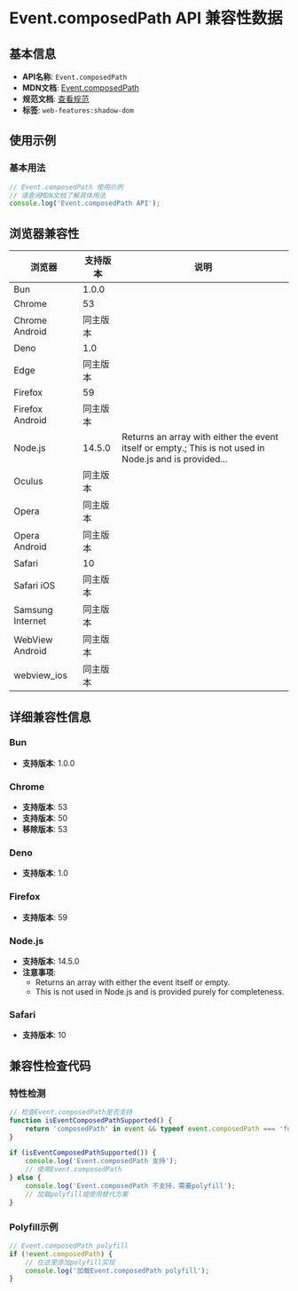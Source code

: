 # Event.composedPath API 兼容性数据

## 基本信息

- **API名称**: `Event.composedPath`
- **MDN文档**: [Event.composedPath](https://developer.mozilla.org/docs/Web/API/Event/composedPath)
- **规范文档**: [查看规范](https://dom.spec.whatwg.org/#ref-for-dom-event-composedpath①)
- **标签**: `web-features:shadow-dom`

## 使用示例

### 基本用法

```javascript
// Event.composedPath 使用示例
// 请查阅MDN文档了解具体用法
console.log('Event.composedPath API');
```

## 浏览器兼容性

| 浏览器 | 支持版本 | 说明 |
|--------|----------|------|
| Bun | 1.0.0 |  |
| Chrome | 53 |  |
| Chrome Android | 同主版本 |  |
| Deno | 1.0 |  |
| Edge | 同主版本 |  |
| Firefox | 59 |  |
| Firefox Android | 同主版本 |  |
| Node.js | 14.5.0 | Returns an array with either the event itself or empty.; This is not used in Node.js and is provided... |
| Oculus | 同主版本 |  |
| Opera | 同主版本 |  |
| Opera Android | 同主版本 |  |
| Safari | 10 |  |
| Safari iOS | 同主版本 |  |
| Samsung Internet | 同主版本 |  |
| WebView Android | 同主版本 |  |
| webview_ios | 同主版本 |  |

## 详细兼容性信息

### Bun

- **支持版本**: 1.0.0

### Chrome

- **支持版本**: 53
- **支持版本**: 50
- **移除版本**: 53

### Deno

- **支持版本**: 1.0

### Firefox

- **支持版本**: 59

### Node.js

- **支持版本**: 14.5.0
- **注意事项**:
  - Returns an array with either the event itself or empty.
  - This is not used in Node.js and is provided purely for completeness.

### Safari

- **支持版本**: 10

## 兼容性检查代码

### 特性检测

```javascript
// 检查Event.composedPath是否支持
function isEventComposedPathSupported() {
    return 'composedPath' in event && typeof event.composedPath === 'function';
}

if (isEventComposedPathSupported()) {
    console.log('Event.composedPath 支持');
    // 使用Event.composedPath
} else {
    console.log('Event.composedPath 不支持，需要polyfill');
    // 加载polyfill或使用替代方案
}
```

### Polyfill示例

```javascript
// Event.composedPath polyfill
if (!event.composedPath) {
    // 在这里添加polyfill实现
    console.log('加载Event.composedPath polyfill');
}
```

